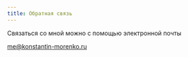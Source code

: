 ```yaml
---
title: Обратная связь
---
```


Связаться со мной можно с помощью электронной почты

[me@konstantin-morenko.ru](mailto:me@konstantin-morenko.ru)

